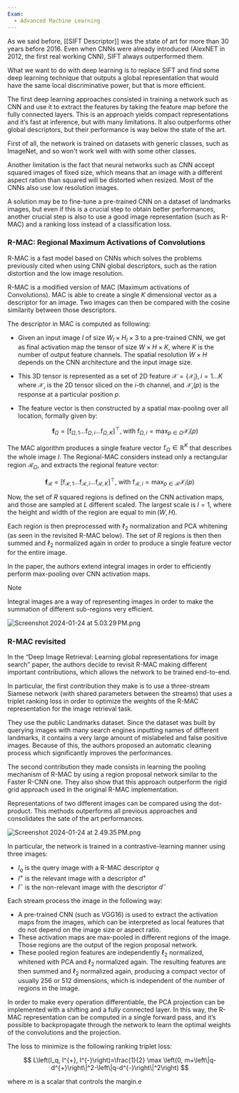 ```yaml
---
Exam:
  - Advanced Machine Learning
---
```

As we said before, [[SIFT Descriptor]] was the state of art for more than 30 years before 2016. Even when CNNs were already introduced (AlexNET in 2012, the first real working CNN), SIFT always outperformed them.

What we want to do with deep learning is to replace SIFT and find some deep learning technique that outputs a global representation that would have the same local discriminative power, but that is more efficient.

The first deep learning approaches consisted in training a network such as CNN and use it to extract the features by taking the feature map before the fully connected layers. This is an approach yields compact representations and it’s fast at inference, but with many limitations. It also outperforms other global descriptors, but their performance is way below the state of the art.

First of all, the network is trained on datasets with generic classes, such as ImageNet, and so won't work well with with some other classes.

Another limitation is the fact that neural networks such as CNN accept squared images of fixed size, which means that an image with a different aspect ration than squared will be distorted when resized. Most of the CNNs also use low resolution images.

A solution may be to fine-tune a pre-trained CNN on a dataset of landmarks images, but even if this is a crucial step to obtain better performances, another crucial step is also to use a good image representation (such as R-MAC) and a ranking loss instead of a classification loss.

### R-MAC: Regional Maximum Activations of Convolutions

R-MAC is a fast model based on CNNs which solves the problems previously cited when using CNN global descriptors, such as the ration distortion and the low image resolution.

R-MAC is a modified version of MAC (Maximum activations of Convolutions). MAC is able to create a single $K$ dimensional vector as a descriptor for an image. Two images can then be compared with the cosine similarity between those descriptors.

The descriptor in MAC is computed as following:

- Given an input image $I$ of size $W_I \times H_I \times 3$ to a pre-trained CNN, we get as final activation map the tensor of size $W \times H \times K$, where $K$ is the number of output feature channels. The spatial resolution $W \times H$ depends on the CNN architecture and the input image size.
- This 3D tensor is represented as a set of 2D feature $\mathcal{X} = \{\mathcal{X}_i\}, i = 1 \dots K$ where $\mathcal{X_i}$ is the 2D tensor sliced on the $i$-th channel, and $\mathcal{X_i}(p)$ is the response at a particular position $p$.
- The feature vector is then constructed by a spatial max-pooling over all location, formally given by:
    
    $$
    \mathbf{f}_{\Omega}=\left[\mathrm{f}_{\Omega, 1} \ldots \mathrm{f}_{\Omega, i} \ldots \mathrm{f}_{\Omega, K}\right]^{\top} \text {, with } \mathrm{f}_{\Omega, i}=\max _{p \in \Omega} \mathcal{X}_i(p)
    $$
    

The MAC algorithm produces a single feature vector $\mathbb{f}_\Omega \in \mathbb{R}^ K$ that describes the whole image $I$. The Regional-MAC considers instead only a rectangular region $\mathcal{R}_ \Omega$, and extracts the regional feature vector:

$$
\mathbf{f}_{\mathcal{R}}=\left[\mathrm{f}_{\mathcal{R}, 1} \ldots \mathrm{f}_{\mathcal{R}, i} \ldots \mathrm{f}_{\mathcal{R}, K}\right]^{\top}\text {, with } \mathrm{f}_{\mathcal{R}, i}=\max _{p \in \mathcal{R}} \mathcal{X}_i(p)
$$

Now, the set of $R$ squared regions is defined on the CNN activation maps, and those are sampled at $L$ different scaled. The largest scale is $l = 1$, where the height and width of the region are equal to $\min(W, H)$.

Each region is then preprocessed with $\ell_2$ normalization and PCA whitening (as seen in the revisited R-MAC below). The set of $R$ regions is then then summed and $\ell_2$ normalized again in order to produce a single feature vector for the entire image.

In the paper, the authors extend integral images in order to efficiently perform max-pooling over CNN activation maps.

>[!Note]
Integral images are a way of representing images in order to make the summation of different sub-regions very efficient.

![Screenshot 2024-01-24 at 5.03.29 PM.png](Screenshot_2024-01-24_at_5.03.29_PM.jpeg)

### R-MAC revisited

In the “Deep Image Retrieval: Learning global representations for image search” paper, the authors decide to revisit R-MAC making different important contributions, which allows the network to be trained end-to-end.

In particular, the first contribution they make is to use a three-stream Siamese network (with shared parameters between the streams) that uses a triplet ranking loss in order to optimize the weights of the R-MAC representation for the image retrieval task.

They use the public Landmarks dataset. Since the dataset was built by querying images with many search engines inputting names of different landmarks, it contains a very large amount of mislabeled and false positive images. Because of this, the authors proposed an automatic cleaning process which significantly improves the performances.

The second contribution they made consists in learning the pooling mechanism of R-MAC by using a region proposal network similar to the Faster R-CNN one. They also show that this approach outperform the rigid grid approach used in the original R-MAC implementation.

Representations of two different images can be compared using the dot-product. This methods outperforms all previous approaches and consolidates the sate of the art performances.

![Screenshot 2024-01-24 at 2.49.35 PM.png](Screenshot_2024-01-24_at_2.49.35_PM.jpeg)

In particular, the network is trained in a contrastive-learning manner using three images:

- $I_q$ is the query image with a R-MAC descriptor $q$
- $I^+$ is the relevant image with a descriptor $d^ +$
- $I^-$ is the non-relevant image with the descriptor $d^ -$

Each stream process the image in the following way:

- A pre-trained CNN (such as VGG16) is used to extract the activation maps from the images, which can be interpreted as local features that do not depend on the image size or aspect ratio.
- These activation maps are max-pooled in different regions of the image. Those regions are the output of the region proposal network.
- These pooled region features are independently $\ell_2$ normalized, whitened with PCA and $\ell_2$ normalized again. The resulting features are then summed and $\ell_2$ normalized again, producing a compact vector of usually $256$ or $512$ dimensions, which is independent of the number of regions in the image.

In order to make every operation differentiable, the PCA projection can be implemented with a shifting and a fully connected layer. In this way, the R-MAC representation can be computed in a single forward pass, and it’s possible to backpropagate through the network to learn the optimal weights of the convolutions and the projection.

The loss to minimize is the following ranking triplet loss:

$$
L\left(I_q, I^{+}, I^{-}\right)=\frac{1}{2} \max \left(0, m+\left\|q-d^{+}\right\|^2-\left\|q-d^{-}\right\|^2\right)
$$

where $m$ is a scalar that controls the margin.e